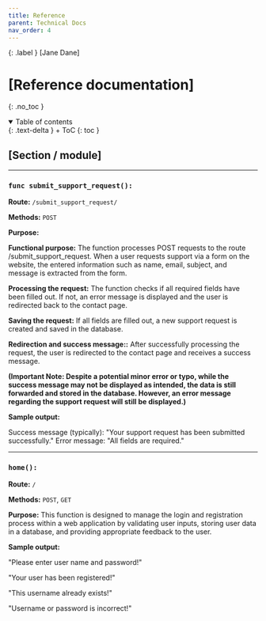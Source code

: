 ```yaml
---
title: Reference
parent: Technical Docs
nav_order: 4
---
```


{: .label }
[Jane Dane]

# [Reference documentation]
{: .no_toc }


<details open markdown="block">
{: .text-delta }
<summary>Table of contents</summary>
+ ToC
{: toc }
</details>

## [Section / module]
-------------------------------------------------------------------------------------------------------------
### `func submit_support_request():`

**Route:** `/submit_support_request/`

**Methods:** `POST`

**Purpose:** 

**Functional purpose:** The function processes POST requests to the route /submit_support_request. When a user requests support via a form on the website, the entered information such as name, email, subject, and message is extracted from the form.

**Processing the request:** The function checks if all required fields have been filled out. If not, an error message is displayed and the user is redirected back to the contact page.

**Saving the request:** If all fields are filled out, a new support request is created and saved in the database.

**Redirection and success message::** After successfully processing the request, the user is redirected to the contact page and receives a success message. 

**(Important Note: Despite a potential minor error or typo, while the success message may not be displayed as intended, the data is still forwarded and stored in the database. However, an error message regarding the support request will still be displayed.)**
                                      

**Sample output:**

Success message (typically): "Your support request has been submitted successfully."
Error message: "All fields are required."

------------------------------------------------------------------------------------------------
### `home():`

**Route:** `/`

**Methods:** `POST`, `GET`

**Purpose:** 
This function is designed to manage the login and registration process within a web application by validating user inputs, storing user data in a database, and providing appropriate feedback to the user.

**Sample output:**

"Please enter user name and password!"

"Your user has been registered!"

"This username already exists!"

"Username or password is incorrect!"
